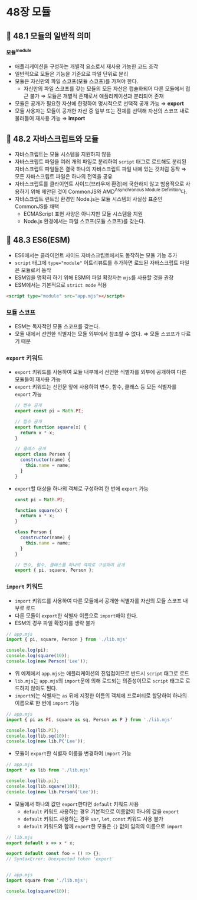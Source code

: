 # 48장 모듈

## 📂 48.1 모듈의 일반적 의미
#### 모듈<sup>module</sup>
- 애플리케이션을 구성하는 개별적 요소로서 재사용 가능한 코드 조각
- 일반적으로 모듈은 기능을 기준으로 파일 단위로 분리
- 모듈은 자신만의 파일 스코프(모듈 스코프)를 가져야 한다.
  - 자신만의 파일 스코프를 갖는 모듈의 모든 자산은 캡슐화되어 다른 모듈에서 접근 불가
  ⇒ 모듈은 개별적 존재로서 애플리케이션과 분리되어 존재
- 모듈은 공개가 필요한 자산에 한정하여 명시적으로 선택적 공개 가능 ⇒ **export**
- 모듈 사용자는 모듈이 공개한 자산 중 일부 또는 전체를 선택해 자신의 스코프 내로 불러들여 재사용 가능 ⇒ **import**

## 📂 48.2 자바스크립트와 모듈
- 자바스크립트는 모듈 시스템을 지원하지 않음
- 자바스크립트 파일을 여러 개의 파일로 분리하여 `script` 태그로 로드해도 분리된 자바스크립트 파일들은 결국 하나의 자바스크립트 파일 내에 있는 것처럼 동작
⇒ 모든 자바스크립트 파일은 하나의 전역을 공유
- 자바스크립트를 클라이언트 사이드(브라우저 환경)에 국한하지 않고 범용적으로 사용하기 위해 제안된 것이 CommonJS와 AMD<sup>Asynchronous Module Definition</sup>다.
- 자바스크립트 런트임 환경인 Node.js는 모듈 시스템의 사실상 표준인 CommonJS를 채택
  - ECMAScript 표현 사양은 아니지만 모듈 시스템을 지원
  - Node.js 환경에서는 파일 스코프(모듈 스코프)를 갖는다.

## 📂 48.3 ES6(ESM)
- ES6에서는 클라이언트 사이드 자바스크립트에서도 동작하는 모듈 기능 추가
- `script` 태그에 `type="module"` 어트리뷰트를 추가하면 로드된 자바스크립트 파일은 모듈로서 동작
- ESM임을 명확히 하기 위해 ESM의 파일 확장자는 `mjs`를 사용할 것을 권장
- ESM에서는 기본적으로 `strict mode` 적용

```html
<script type="module" src="app.mjs"></script>
```

### 모듈 스코프
- ESM는 독자적인 모듈 스코프를 갖는다.
- 모듈 내에서 선언한 식별자는 모듈 외부에서 참조할 수 없다.
⇒ 모듈 스코프가 다르기 때문

### `export` 키워드
- `export` 키워드를 사용하여 모듈 내부에서 선언한 식별자를 외부에 공개하여 다른 모듈들이 재사용 가능
- `export` 키워드는 선언문 앞에 사용하여 변수, 함수, 클래스 등 모든 식별자를 `export` 가능
  ```javascript
  // 변수 공개
  export const pi = Math.PI;

  // 함수 공개
  export function square(x) {
    return x * x;
  }

  // 클래스 공개
  export class Person {
    constructor(name) {
      this.name = name;
    }
  }
  ```
- `export`할 대상을 하나의 객체로 구성하여 한 번에 `export`  가능
  ```javascript
  const pi = Math.PI;

  function square(x) {
    return x * x;
  }

  class Person {
    constructor(name) {
      this.name = name;
    }
  }

  // 변수, 함수, 클래스를 하나의 객체로 구성하여 공개
  export { pi, square, Person };
  ```

### `import` 키워드
- `import` 키워드를 사용하여 다른 모듈에서 공개한 식별자를 자신의 모듈 스코프 내부로 로드
- 다른 모듈이 `export`한 식별자 이름으로 `import`해야 한다.
- ESM의 경우 파일 확장자를 생략 불가
```javascript
// app.mjs
import { pi, square, Person } from './lib.mjs'

console.log(pi);
console.log(square(10));
console.log(new Person('Lee'));
```
- 위 예제에서 `app.mjs`는 애플리케이션의 진입점이므로 반드시 `script` 태그로 로드
- `lib.mjs`는 `app.mjs`의 `import`문에 의해 로드되는 의존성이므로 `script` 태그로 로드하지 않아도 된다.
- `import`되는 식별자는 `as` 뒤에 지정한 이름의 객체에 프로퍼티로 할당하여 하나의 이름으로 한 번에 `import` 가능
```javascript
// app.mjs
import { pi as PI, square as sq, Person as P } from './lib.mjs'

console.log(lib.PI);
console.log(lib.sq(10));
console.log(new lib.P('Lee'));
```
- 모듈이 `export`한 식별자 이름을 변경하여 `import` 가능
```javascript
// app.mjs
import * as lib from './lib.mjs'

console.log(lib.pi);
console.log(lib.square(10));
console.log(new lib.Person('Lee'));
```
- 모듈에서 하나의 값만 `export`한다면 `default` 키워드 사용
  - `default` 키워드 사용하는 경우 기본적으로 이름없이 하나의 값을 `export`
  - `default` 키워드 사용하는 경우 `var`, `let`, `const` 키워드 사용 불가
  - `default` 키워드와 함께 `export`한 모듈은 `{}` 없이 임의의 이름으로 `import`
```javascript
// lib.mjs
export default x => x * x;

export default const foo = () => {};
// SyntaxError: Unexpected token 'export'


// app.mjs
import square from './lib.mjs';

console.log(square(10));
```
